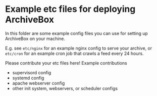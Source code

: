 # Example etc files for deploying ArchiveBox

In this folder are some example config files you can use for setting up ArchiveBox on your machine.

E.g. see `etc/nginx` for an example nginx config to serve your archive, or `etc/cron` for an example cron job that crawls a feed every 24 hours.

Please contribute your etc files here! Example contributions

- supervisord config
- systemd config
- apache webserver config
- other init system, webservers, or scheduler configs
